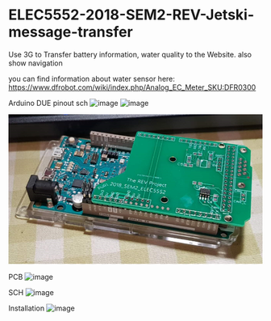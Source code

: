 # ELEC5552-2018-SEM2-REV-Jetski-message-transfer
Use 3G to Transfer battery information, water quality to the Website. also show navigation 

you can find information about water sensor here: https://www.dfrobot.com/wiki/index.php/Analog_EC_Meter_SKU:DFR0300




Arduino DUE pinout sch
![image](https://github.com/xiaoqianzi15/ELEC5552-2018-SEM2-REV-Jetski-message-transfer/blob/master/photo/Due-pinout-WEB.png)
![image](https://github.com/xiaoqianzi15/ELEC5552-2018-SEM2-REV-Jetski-message-transfer/blob/master/photo/Image%206.png)

![image](https://github.com/xiaoqianzi15/Cache/blob/master/Image%202.png)

PCB
![image](https://github.com/xiaoqianzi15/ELEC5552-2018-SEM2-REV-Jetski-message-transfer/blob/master/Project_Sch-PCB/PCB.png)

SCH
![image](https://github.com/xiaoqianzi15/ELEC5552-2018-SEM2-REV-Jetski-message-transfer/blob/master/Project_Sch-PCB/Sch.png)

Installation
![image](https://github.com/xiaoqianzi15/ELEC5552-2018-SEM2-REV-Jetski-message-transfer/blob/master/photo/Image%2010.jpg)



